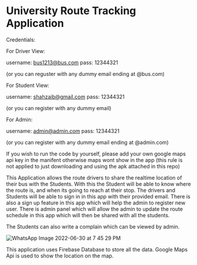 # University Route Tracking Application

Credentials:

For Driver View:

username: bus1213@bus.com
pass: 12344321

(or you can reguster with any dummy email ending at @bus.com)

For Student View:

username: shahzaib@gmail.com
pass: 12344321

(or you can register with any dummy email)

For Admin:

username: admin@admin.com
pass: 12344321

(or you can register with any dummy email ending at @admin.com)

If you wish to run the code by yourself, please add your own google maps api key in the manifent otherwise maps wont show in the app (this rule is not applied to just downloading and using the apk attached in this repo)

This Application allows the route drivers to share the realtime location of their bus with the Students. With this the Student will be able to know where the route is, and when its going to reach at their stop.
The drivers and Students will be able to sign in in this app with their provided email. There is also a sign up feature in this app which will help the admin to register new user.
There is admin panel which will allow the admin to update the route schedule in this app which will then be shared with all the students.

The Students can also write a complain which can be viewed by admin.

![WhatsApp Image 2022-06-30 at 7 45 29 PM](https://user-images.githubusercontent.com/68849516/177596998-6ff72816-f2cf-4e40-9a7d-4372103e79fc.jpeg)

This application uses Firebase Database to store all the data. Google Maps Api is used to show the location on the map.
